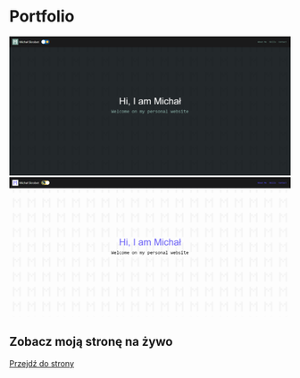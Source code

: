 # Portfolio

![Screenshot](images/portfB.png)
![Screenshot](images/portf.png)

## Zobacz moją stronę na żywo

[Przejdź do strony](https://mskrobot.github.io/)
